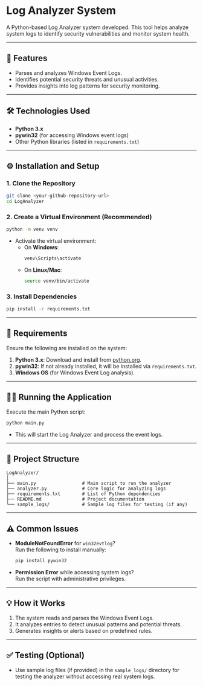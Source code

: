 # Log Analyzer System

A Python-based Log Analyzer system developed. This tool helps analyze system logs to identify security vulnerabilities and monitor system health.

---

## 🚀 Features
- Parses and analyzes Windows Event Logs.
- Identifies potential security threats and unusual activities.
- Provides insights into log patterns for security monitoring.

---

## 🛠️ Technologies Used
- **Python 3.x**  
- **pywin32** (for accessing Windows event logs)  
- Other Python libraries (listed in `requirements.txt`)

---

## ⚙️ Installation and Setup

### 1. **Clone the Repository**
```bash
git clone <your-github-repository-url>
cd LogAnalyzer
```

### 2. **Create a Virtual Environment** (Recommended)
```bash
python -m venv venv
```

- Activate the virtual environment:
  - On **Windows**:
    ```bash
    venv\Scripts\activate
    ```
  - On **Linux/Mac**:
    ```bash
    source venv/bin/activate
    ```

### 3. **Install Dependencies**
```bash
pip install -r requirements.txt
```

---

## 📄 Requirements

Ensure the following are installed on the system:

1. **Python 3.x**: Download and install from [python.org](https://www.python.org/).  
2. **pywin32**: If not already installed, it will be installed via `requirements.txt`.  
3. **Windows OS** (for Windows Event Log analysis).  

---

## 🏃‍♂️ Running the Application

Execute the main Python script:

```bash
python main.py
```

- This will start the Log Analyzer and process the event logs.

---

## 📂 Project Structure

```
LogAnalyzer/
│
├── main.py                 # Main script to run the analyzer
├── analyzer.py             # Core logic for analyzing logs
├── requirements.txt        # List of Python dependencies
├── README.md               # Project documentation
└── sample_logs/            # Sample log files for testing (if any)
```

---

## ⚠️ Common Issues

- **ModuleNotFoundError** for `win32evtlog`?  
  Run the following to install manually:
  ```bash
  pip install pywin32
  ```

- **Permission Error** while accessing system logs?  
  Run the script with administrative privileges.

---

## 💡 How it Works
1. The system reads and parses the Windows Event Logs.  
2. It analyzes entries to detect unusual patterns and potential threats.  
3. Generates insights or alerts based on predefined rules.

---

## ✅ Testing (Optional)
- Use sample log files (if provided) in the `sample_logs/` directory for testing the analyzer without accessing real system logs.


